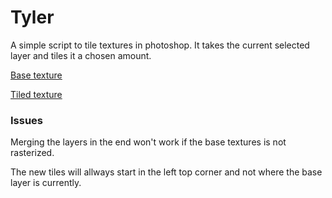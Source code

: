 # Tyler  

A simple script to tile textures in photoshop. It takes the current selected layer and tiles it a chosen amount. 

[Base texture](/examples/1.png)

[Tiled texture](/examples/2.png)

### Issues

Merging the layers in the end won't work if the base textures is not rasterized.  

The new tiles will allways start in the left top corner and not where the base layer is currently.
